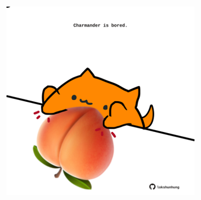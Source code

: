 <!-- built at 02/06/2025, 15:00:35 UTC -->
<p align="center">
  <img width="500" height="500" src="./ReadmeImage.svg">
</p>
